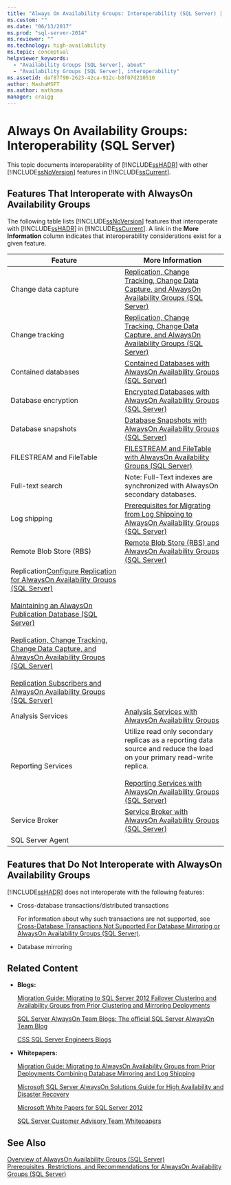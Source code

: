 ```yaml
---
title: "Always On Availability Groups: Interoperability (SQL Server) | Microsoft Docs"
ms.custom: ""
ms.date: "06/13/2017"
ms.prod: "sql-server-2014"
ms.reviewer: ""
ms.technology: high-availability
ms.topic: conceptual
helpviewer_keywords: 
  - "Availability Groups [SQL Server], about"
  - "Availability Groups [SQL Server], interoperability"
ms.assetid: daf87f90-2623-42ca-912c-b8f07d210510
author: MashaMSFT
ms.author: mathoma
manager: craigg
---
```

# Always On Availability Groups: Interoperability (SQL Server)
  This topic documents interoperability of [!INCLUDE[ssHADR](../../../includes/sshadr-md.md)] with other [!INCLUDE[ssNoVersion](../../../includes/ssnoversion-md.md)] features in [!INCLUDE[ssCurrent](../../../includes/sscurrent-md.md)].  
  

  
##  <a name="Interop"></a> Features That Interoperate with AlwaysOn Availability Groups  
 The following table lists [!INCLUDE[ssNoVersion](../../../includes/ssnoversion-md.md)] features that interoperate with [!INCLUDE[ssHADR](../../../includes/sshadr-md.md)] in [!INCLUDE[ssCurrent](../../../includes/sscurrent-md.md)]. A link in the **More Information** column indicates that interoperability considerations exist for a given feature.  
  
|Feature|More Information|  
|-------------|----------------------|  
|Change data capture|[Replication, Change Tracking, Change Data Capture, and AlwaysOn Availability Groups &#40;SQL Server&#41;](replicate-track-change-data-capture-always-on-availability.md)|  
|Change tracking|[Replication, Change Tracking, Change Data Capture, and AlwaysOn Availability Groups &#40;SQL Server&#41;](replicate-track-change-data-capture-always-on-availability.md)|  
|Contained databases|[Contained Databases with AlwaysOn Availability Groups (SQL Server)](always-on-availability-groups-sql-server.md)|  
|Database encryption|[Encrypted Databases with AlwaysOn Availability Groups &#40;SQL Server&#41;](encrypted-databases-with-always-on-availability-groups-sql-server.md)|  
|Database snapshots|[Database Snapshots with AlwaysOn Availability Groups &#40;SQL Server&#41;](database-snapshots-with-always-on-availability-groups-sql-server.md)|  
|FILESTREAM and FileTable|[FILESTREAM and FileTable with AlwaysOn Availability Groups &#40;SQL Server&#41;](filestream-and-filetable-with-always-on-availability-groups-sql-server.md)|  
|Full-text search|Note: Full-Text indexes are synchronized with AlwaysOn secondary databases.|  
|Log shipping|[Prerequisites for Migrating from Log Shipping to AlwaysOn Availability Groups &#40;SQL Server&#41;](prereqs-migrating-log-shipping-to-always-on-availability-groups.md)|  
|Remote Blob Store (RBS)|[Remote Blob Store &#40;RBS&#41; and AlwaysOn Availability Groups &#40;SQL Server&#41;](remote-blob-store-rbs-and-always-on-availability-groups-sql-server.md)|  
|Replication[Configure Replication for AlwaysOn Availability Groups (SQL Server)](configure-replication-for-always-on-availability-groups-sql-server.md)<br /><br /> [Maintaining an AlwaysOn Publication Database &#40;SQL Server&#41;](maintaining-an-always-on-publication-database-sql-server.md)<br /><br /> [Replication, Change Tracking, Change Data Capture, and AlwaysOn Availability Groups &#40;SQL Server&#41;](replicate-track-change-data-capture-always-on-availability.md)<br /><br /> [Replication Subscribers and AlwaysOn Availability Groups &#40;SQL Server&#41;](replication-subscribers-and-always-on-availability-groups-sql-server.md)|  
|Analysis Services|[Analysis Services with AlwaysOn Availability Groups](analysis-services-with-always-on-availability-groups.md)|  
|Reporting Services|Utilize read only secondary replicas as a reporting data source and reduce the load on your primary read-write replica.<br /><br /> [Reporting Services with AlwaysOn Availability Groups &#40;SQL Server&#41;](reporting-services-with-always-on-availability-groups-sql-server.md)|  
|Service Broker|[Service Broker with AlwaysOn Availability Groups &#40;SQL Server&#41;](service-broker-with-always-on-availability-groups-sql-server.md)|  
|SQL Server Agent||  
  
##  <a name="NoInterop"></a> Features that Do Not Interoperate with AlwaysOn Availability Groups  
 [!INCLUDE[ssHADR](../../../includes/sshadr-md.md)] does not interoperate with the following features:  
  
-   Cross-database transactions/distributed transactions  
  
     For information about why such transactions are not supported, see [Cross-Database Transactions Not Supported For Database Mirroring or AlwaysOn Availability Groups &#40;SQL Server&#41;](transactions-always-on-availability-and-database-mirroring.md).  
  
-   Database mirroring  
  
##  <a name="RelatedContent"></a> Related Content  
  
-   **Blogs:**  
  
     [Migration Guide: Migrating to SQL Server 2012 Failover Clustering and Availability Groups from Prior Clustering and Mirroring Deployments](http://blogs.msdn.com/b/sqlalwayson/archive/2012/04/09/now-available-migration-guide-migrating-to-sql-server-2012-failover-clustering-and-availability-groups-from-prior-clustering-and-mirroring-deployments.aspx)  
  
     [SQL Server AlwaysOn Team Blogs: The official SQL Server AlwaysOn Team Blog](http://blogs.msdn.com/b/sqlalwayson/)  
  
     [CSS SQL Server Engineers Blogs](http://blogs.msdn.com/b/psssql/)  
  
-   **Whitepapers:**  
  
     [Migration Guide: Migrating to AlwaysOn Availability Groups from Prior Deployments Combining Database Mirroring and Log Shipping](http://msdn.microsoft.com/library/jj635217)  
  
     [Microsoft SQL Server AlwaysOn Solutions Guide for High Availability and Disaster Recovery](http://go.microsoft.com/fwlink/?LinkId=227600)  
  
     [Microsoft White Papers for SQL Server 2012](http://msdn.microsoft.com/library/hh403491.aspx)  
  
     [SQL Server Customer Advisory Team Whitepapers](http://sqlcat.com/)  
  
## See Also  
 [Overview of AlwaysOn Availability Groups &#40;SQL Server&#41;](overview-of-always-on-availability-groups-sql-server.md)   
 [Prerequisites, Restrictions, and Recommendations for AlwaysOn Availability Groups &#40;SQL Server&#41;](prereqs-restrictions-recommendations-always-on-availability.md)  
  
  
